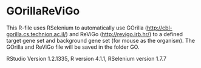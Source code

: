 # GOrillaReViGo

This R-file uses RSelenium to automatically use GOrilla (http://cbl-gorilla.cs.technion.ac.il/) and ReViGo (http://revigo.irb.hr/) to a defined target gene set and background gene set (for mouse as the organism). The GOrilla and ReViGo file will be saved in the folder GO.

RStudio Version 1.2.1335, R version 4.1.1, RSelenium version 1.7.7
